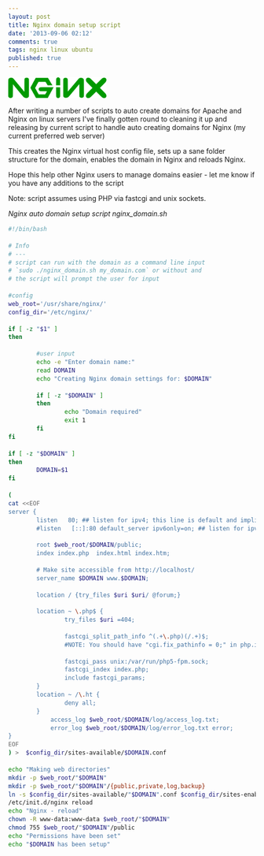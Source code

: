 ```yaml
---
layout: post
title: Nginx domain setup script
date: '2013-09-06 02:12'
comments: true
tags: nginx linux ubuntu
published: true
---
```


![](/img/nginx_200.png)

After writing a number of scripts to auto create domains for Apache and Nginx on linux servers I've finally gotten round to cleaning it up and releasing by current script to handle
auto creating domains for Nginx (my current preferred web server)

This creates the Nginx virtual host config file, sets up a sane folder structure for the domain, enables the domain in Nginx and reloads Nginx.

Hope this help other Nginx users to manage domains easier - let me know if you have any additions to the script

Note: script assumes using PHP via fastcgi and unix sockets.

_Nginx auto domain setup script nginx_domain.sh_

```bash
#!/bin/bash

# Info
# ---
# script can run with the domain as a command line input 
# `sudo ./nginx_domain.sh my_domain.com` or without and
# the script will prompt the user for input

#config
web_root='/usr/share/nginx/'
config_dir='/etc/nginx/'

if [ -z "$1" ]
then   

        #user input
        echo -e "Enter domain name:"
        read DOMAIN
        echo "Creating Nginx domain settings for: $DOMAIN"

        if [ -z "$DOMAIN" ]
        then   
                echo "Domain required"
                exit 1
        fi
fi

if [ -z "$DOMAIN" ]
then
        DOMAIN=$1
fi

(
cat <<EOF
server {
        listen   80; ## listen for ipv4; this line is default and implied
        #listen   [::]:80 default_server ipv6only=on; ## listen for ipv6

        root $web_root/$DOMAIN/public;
        index index.php  index.html index.htm;

        # Make site accessible from http://localhost/
        server_name $DOMAIN www.$DOMAIN;

        location / {try_files $uri $uri/ @forum;}

        location ~ \.php$ {
                try_files $uri =404;

                fastcgi_split_path_info ^(.+\.php)(/.+)$;
                #NOTE: You should have "cgi.fix_pathinfo = 0;" in php.ini

                fastcgi_pass unix:/var/run/php5-fpm.sock;
                fastcgi_index index.php;
                include fastcgi_params;
        }
        location ~ /\.ht {
                deny all;
        }
            access_log $web_root/$DOMAIN/log/access_log.txt;
            error_log $web_root/$DOMAIN/log/error_log.txt error;
}
EOF
) >  $config_dir/sites-available/$DOMAIN.conf

echo "Making web directories"
mkdir -p $web_root/"$DOMAIN"
mkdir -p $web_root/"$DOMAIN"/{public,private,log,backup} 
ln -s $config_dir/sites-available/"$DOMAIN".conf $config_dir/sites-enabled/"$DOMAIN".conf
/etc/init.d/nginx reload
echo "Nginx - reload"
chown -R www-data:www-data $web_root/"$DOMAIN"
chmod 755 $web_root/"$DOMAIN"/public
echo "Permissions have been set"
echo "$DOMAIN has been setup"
```
